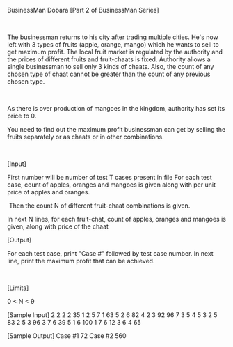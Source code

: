 BusinessMan Dobara [Part 2 of BusinessMan Series] 

﻿ 

The businessman returns to his city after trading multiple cities. He's now left with 3 types of fruits (apple, orange, mango) which he wants to sell to get maximum profit. The local fruit market is regulated by the authority and the prices of different fruits and fruit-chaats is fixed. Authority allows a single businessman to sell only 3 kinds of chaats. Also, the count of any chosen type of chaat cannot be greater than the count of any previous chosen type. 

﻿ 

As there is over production of mangoes in the kingdom, authority has set its price to 0. 

 

You need to find out the maximum profit businessman can get by selling the fruits separately or as chaats or in other combinations.

﻿  


[Input] 

 First number will be number of test T cases present in file
 For each test case, count of apples, oranges and mangoes is given along with per unit price of apples and oranges.  

﻿ Then the count N of different fruit-chaat combinations is given.

 In next N lines, for each fruit-chat, count of apples, oranges and mangoes is given, along with price of the chaat 

 

[Output] 

 For each test case, print "Case #" followed by test case number. In next line, print the maximum profit that can be achieved.

﻿ 

[Limits] 

 0 < N < 9 

 

[Sample Input]
2
2 2 2 35 1
2
5 7 1 63
5 2 6 82
4 2 3 92 96
7
3 5 4 5
3 2 5 83
2 5 3 96
3 7 6 39
5 1 6 100
1 7 6 12
3 6 4 65



[Sample Output]
Case #1
72
Case #2
560 
